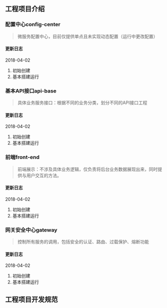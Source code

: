## 工程项目介绍
### 配置中心config-center
> 微服务配置中心，目前仅提供单点且未实现动态配置（运行中更改配置）

#### 更新日志
2018-04-02
1. 初始创建
2. 基本搭建运行
### 基本API接口api-base
> 具体业务服务接口：根据不同的业务分类，划分不同的API接口工程

#### 更新日志
2018-04-02
1. 初始创建
2. 基本搭建运行
### 前端front-end
> 前端展示：不涉及具体业务逻辑，仅负责将后台业务数据展现出来，同时提供与用户交互的方法。

#### 更新日志
2018-04-02
1. 初始创建
2. 基本搭建运行
### 网关安全中心gateway
> 控制所有服务的调用，包括安全的认证、路由、过载保护、熔断功能

#### 更新日志
2018-04-02
1. 初始创建
2. 基本搭建运行


## 工程项目开发规范


